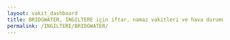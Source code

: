 ```yaml
---
layout: vakit_dashboard
title: BRIDGWATER, INGILTERE için iftar, namaz vakitleri ve hava durumu - ilçe/eyalet seç
permalink: /INGILTERE/BRIDGWATER/
---
```


<script type="text/javascript">
  var GLOBAL_COUNTRY = 'INGILTERE';
  var GLOBAL_CITY = 'BRIDGWATER';
  var GLOBAL_STATE = '';
  var lat = 72;
  var lon = 21;
</script>
